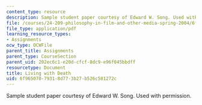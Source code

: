 ```yaml
---
content_type: resource
description: Sample student paper courtesy of Edward W. Song. Used with permission.
file: /courses/24-209-philosophy-in-film-and-other-media-spring-2004/6f96507079318d773b27b526c581272c_death_1.pdf
file_type: application/pdf
learning_resource_types:
- Assignments
ocw_type: OCWFile
parent_title: Assignments
parent_type: CourseSection
parent_uid: 202ec6c1-e20d-cfcf-8dc9-e96f045bbdff
resourcetype: Document
title: Living with Death
uid: 6f965070-7931-8d77-3b27-b526c581272c
---
```

Sample student paper courtesy of Edward W. Song. Used with permission.

